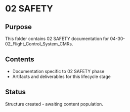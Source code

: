# 02 SAFETY

## Purpose
This folder contains 02 SAFETY documentation for 04-30-02_Flight_Control_System_CMRs.

## Contents
- Documentation specific to 02 SAFETY phase
- Artifacts and deliverables for this lifecycle stage

## Status
Structure created - awaiting content population.
